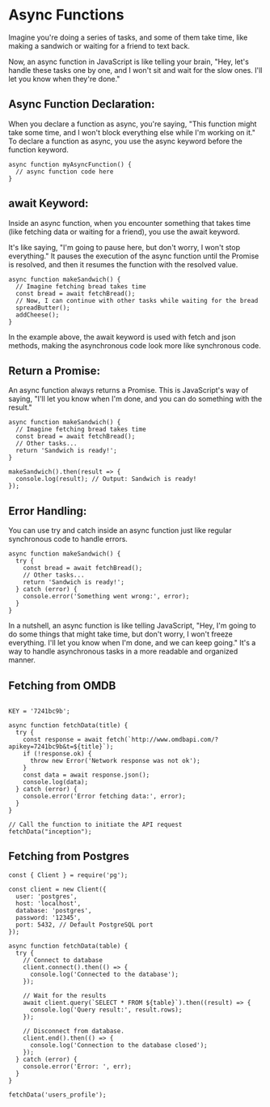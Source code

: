 # Async Functions

Imagine you're doing a series of tasks, and some of them take time, like making a sandwich or waiting for a friend to text back. 

Now, an async function in JavaScript is like telling your brain, "Hey, let's handle these tasks one by one, and I won't sit and wait for the slow ones. I'll let you know when they're done."


## Async Function Declaration:

When you declare a function as async, you're saying, "This function might take some time, and I won't block everything else while I'm working on it."
To declare a function as async, you use the async keyword before the function keyword.

```
async function myAsyncFunction() {
  // async function code here
}
```

## await Keyword:

Inside an async function, when you encounter something that takes time (like fetching data or waiting for a friend), you use the await keyword. 

It's like saying, "I'm going to pause here, but don't worry, I won't stop everything." It pauses the execution of the async function until the Promise is resolved, and then it resumes the function with the resolved value.

```
async function makeSandwich() {
  // Imagine fetching bread takes time
  const bread = await fetchBread();
  // Now, I can continue with other tasks while waiting for the bread
  spreadButter();
  addCheese();
}
```

In the example above, the await keyword is used with fetch and json methods, making the asynchronous code look more like synchronous code.


## Return a Promise:

An async function always returns a Promise. This is JavaScript's way of saying, "I'll let you know when I'm done, and you can do something with the result."

```
async function makeSandwich() {
  // Imagine fetching bread takes time
  const bread = await fetchBread();
  // Other tasks...
  return 'Sandwich is ready!';
}

makeSandwich().then(result => {
  console.log(result); // Output: Sandwich is ready!
});

```

## Error Handling:

You can use try and catch inside an async function just like regular synchronous code to handle errors.

```
async function makeSandwich() {
  try {
    const bread = await fetchBread();
    // Other tasks...
    return 'Sandwich is ready!';
  } catch (error) {
    console.error('Something went wrong:', error);
  }
}
```

In a nutshell, an async function is like telling JavaScript, "Hey, I'm going to do some things that might take time, but don't worry, I won't freeze everything. I'll let you know when I'm done, and we can keep going." It's a way to handle asynchronous tasks in a more readable and organized manner.


## Fetching from OMDB
```

KEY = '7241bc9b';

async function fetchData(title) {
  try {
    const response = await fetch(`http://www.omdbapi.com/?apikey=7241bc9b&t=${title}`);
    if (!response.ok) {
      throw new Error('Network response was not ok');
    }
    const data = await response.json();
    console.log(data);
  } catch (error) {
    console.error('Error fetching data:', error);
  }
}

// Call the function to initiate the API request
fetchData("inception");

```

## Fetching from Postgres

```
const { Client } = require('pg');

const client = new Client({
  user: 'postgres',
  host: 'localhost',
  database: 'postgres',
  password: '12345',
  port: 5432, // Default PostgreSQL port
});

async function fetchData(table) {
  try {
    // Connect to database
    client.connect().then(() => {
      console.log('Connected to the database');
    });

    // Wait for the results
    await client.query(`SELECT * FROM ${table}`).then((result) => {
      console.log('Query result:', result.rows);
    });

    // Disconnect from database.
    client.end().then(() => {
      console.log('Connection to the database closed');
    });
  } catch (error) {
    console.error('Error: ', err);
  }
}

fetchData('users_profile');
```